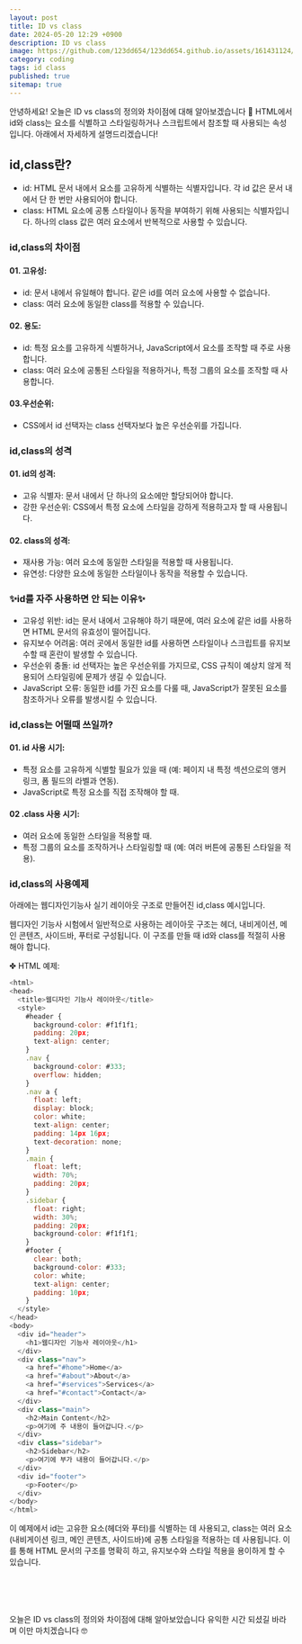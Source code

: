 ```yaml
---
layout: post
title: ID vs class
date: 2024-05-20 12:29 +0900
description: ID vs class
image: https://github.com/123dd654/123dd654.github.io/assets/161431124/fc48bd2e-d775-4be8-b74b-7ef6af57fc3d
category: coding
tags: id class
published: true
sitemap: true
---
```


안녕하세요!
오늘은 ID vs class의 정의와 차이점에 대해 알아보겠습니다 🍞
HTML에서 id와 class는 요소를 식별하고 스타일링하거나 스크립트에서 참조할 때 사용되는 속성입니다.
아래에서 자세하게 설명드리겠습니다!

## id,class란?
* id: HTML 문서 내에서 요소를 고유하게 식별하는 식별자입니다.
    각 id 값은 문서 내에서 단 한 번만 사용되어야 합니다.
* class: HTML 요소에 공통 스타일이나 동작을 부여하기 위해 사용되는 식별자입니다.
    하나의 class 값은 여러 요소에서 반복적으로 사용할 수 있습니다.

### id,class의 차이점

#### 01. 고유성:
* id: 문서 내에서 유일해야 합니다. 같은 id를 여러 요소에 사용할 수 없습니다.
* class: 여러 요소에 동일한 class를 적용할 수 있습니다.


#### 02. 용도:
* id: 특정 요소를 고유하게 식별하거나, JavaScript에서 요소를 조작할 때 주로 사용합니다.
* class: 여러 요소에 공통된 스타일을 적용하거나, 특정 그룹의 요소를 조작할 때 사용합니다.

#### 03.우선순위:
* CSS에서 id 선택자는 class 선택자보다 높은 우선순위를 가집니다.

### id,class의 성격

#### 01. id의 성격:
* 고유 식별자: 문서 내에서 단 하나의 요소에만 할당되어야 합니다.
* 강한 우선순위: CSS에서 특정 요소에 스타일을 강하게 적용하고자 할 때 사용됩니다.

#### 02. class의 성격:
* 재사용 가능: 여러 요소에 동일한 스타일을 적용할 때 사용됩니다.
* 유연성: 다양한 요소에 동일한 스타일이나 동작을 적용할 수 있습니다.

### ✨id를 자주 사용하면 안 되는 이유✨
* 고유성 위반: id는 문서 내에서 고유해야 하기 때문에, 여러 요소에 같은 id를 사용하면 HTML 문서의 유효성이 떨어집니다.
* 유지보수 어려움: 여러 곳에서 동일한 id를 사용하면 스타일이나 스크립트를 유지보수할 때 혼란이 발생할 수 있습니다.
* 우선순위 충돌: id 선택자는 높은 우선순위를 가지므로, CSS 규칙이 예상치 않게 적용되어 스타일링에 문제가 생길 수 있습니다.
* JavaScript 오류: 동일한 id를 가진 요소를 다룰 때, JavaScript가 잘못된 요소를 참조하거나 오류를 발생시킬 수 있습니다.

### id,class는 어떨때 쓰일까?

#### 01. id 사용 시기:
* 특정 요소를 고유하게 식별할 필요가 있을 때 (예: 페이지 내 특정 섹션으로의 앵커 링크, 폼 필드의 라벨과 연동).
* JavaScript로 특정 요소를 직접 조작해야 할 때.

#### 02 .class 사용 시기:
* 여러 요소에 동일한 스타일을 적용할 때.
* 특정 그룹의 요소를 조작하거나 스타일링할 때 (예: 여러 버튼에 공통된 스타일을 적용).

### id,class의 사용예제

아래에는 웹디자인기능사 실기 레이아웃 구조로 만들어진 id,class 예시입니다.

웹디자인 기능사 시험에서 일반적으로 사용하는 레이아웃 구조는 헤더, 내비게이션, 메인 콘텐츠, 사이드바, 푸터로 구성됩니다.
이 구조를 만들 때 id와 class를 적절히 사용해야 합니다.

✤ HTML 예제:

````javascript
<html>
<head>
  <title>웹디자인 기능사 레이아웃</title>
  <style>
    #header {
      background-color: #f1f1f1;
      padding: 20px;
      text-align: center;
    }
    .nav {
      background-color: #333;
      overflow: hidden;
    }
    .nav a {
      float: left;
      display: block;
      color: white;
      text-align: center;
      padding: 14px 16px;
      text-decoration: none;
    }
    .main {
      float: left;
      width: 70%;
      padding: 20px;
    }
    .sidebar {
      float: right;
      width: 30%;
      padding: 20px;
      background-color: #f1f1f1;
    }
    #footer {
      clear: both;
      background-color: #333;
      color: white;
      text-align: center;
      padding: 10px;
    }
  </style>
</head>
<body>
  <div id="header">
    <h1>웹디자인 기능사 레이아웃</h1>
  </div>
  <div class="nav">
    <a href="#home">Home</a>
    <a href="#about">About</a>
    <a href="#services">Services</a>
    <a href="#contact">Contact</a>
  </div>
  <div class="main">
    <h2>Main Content</h2>
    <p>여기에 주 내용이 들어갑니다.</p>
  </div>
  <div class="sidebar">
    <h2>Sidebar</h2>
    <p>여기에 부가 내용이 들어갑니다.</p>
  </div>
  <div id="footer">
    <p>Footer</p>
  </div>
</body>
</html>
````

이 예제에서 id는 고유한 요소(헤더와 푸터)를 식별하는 데 사용되고,
class는 여러 요소(내비게이션 링크, 메인 콘텐츠, 사이드바)에 공통 스타일을 적용하는 데 사용됩니다.
이를 통해 HTML 문서의 구조를 명확히 하고, 유지보수와 스타일 적용을 용이하게 할 수 있습니다.

<br />
<br />
<br />
<br />
오늘은 ID vs class의 정의와 차이점에 대해 알아보았습니다 
유익한 시간 되셨길 바라며 
이만 마치겠습니다 🤓


